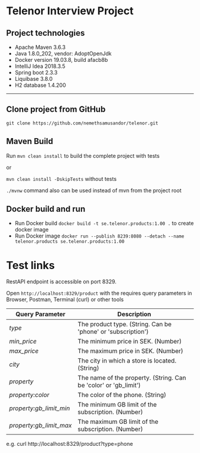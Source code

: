 # Telenor Interview Project

## Project technologies
* Apache Maven 3.6.3
* Java 1.8.0_202, vendor: AdoptOpenJdk
* Docker version 19.03.8, build afacb8b
* IntelliJ Idea 2018.3.5
* Spring boot 2.3.3
* Liquibase 3.8.0
* H2 database 1.4.200

---

## Clone project from GitHub
```git clone https://github.com/nemethsamusandor/telenor.git```

## Maven Build
Run ```mvn clean install``` to build the complete project with tests

or

```mvn clean install -DskipTests``` without tests

```./mvnw``` command also can be used instead of mvn from the project root

## Docker build and run
* Run Docker build ```docker build -t se.telenor.products:1.00 .``` to create docker image
* Run Docker image ```docker run --publish 8239:8080 --detach --name telenor.products se.telenor.products:1.00```

# Test links
RestAPI endpoint is accessible on port 8329.

Open ```http://localhost:8329/product``` with the requires query parameters in Browser, Postman, Terminal (curl) or other tools

Query Parameter		    | Description
----------------------- | -----------------------------------------------------------------
*type*				    | The product type. (String. Can be 'phone' or 'subscription')
*min_price*		        | The minimum price in SEK. (Number)
*max_price*			    | The maximum price in SEK. (Number)
*city*					| The city in which a store is located. (String)
*property*				| The name of the property. (String. Can be 'color' or 'gb_limit')
*property:color*		| The color of the phone. (String)
*property:gb_limit_min* | The minimum GB limit of the subscription. (Number)
*property:gb_limit_max* | The maximum GB limit of the subscription. (Number)

e.g. curl http://localhost:8329/product?type=phone
